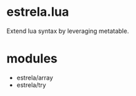 # estrela.lua

Extend lua syntax by leveraging metatable.

# modules

- estrela/array
- estrela/try
